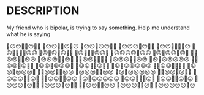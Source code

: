 # DESCRIPTION

My friend who is bipolar, is trying to say something. Help me understand what he is saying

🙂☹☹🙂🙂☹🙂🙂  🙂☹☹🙂🙂☹🙂☹  🙂☹☹🙂☹☹🙂🙂 🙂☹☹☹🙂☹🙂🙂  🙂☹☹🙂🙂🙂🙂☹  🙂☹🙂🙂🙂🙂☹☹ 🙂☹🙂☹🙂☹🙂🙂  🙂☹🙂🙂🙂☹☹🙂  🙂☹☹☹☹🙂☹☹ 🙂☹🙂☹☹🙂☹🙂  🙂🙂☹☹🙂🙂☹☹  🙂☹☹☹🙂🙂☹🙂 🙂🙂☹☹🙂🙂🙂🙂  🙂☹☹☹🙂🙂☹☹  🙂☹🙂☹☹☹☹☹ 🙂🙂☹☹🙂☹🙂🙂  🙂☹☹🙂☹☹☹🙂  🙂☹☹🙂🙂☹🙂🙂 🙂☹🙂☹☹☹☹☹  🙂🙂☹☹🙂🙂🙂🙂  🙂☹☹🙂☹☹☹🙂 🙂🙂☹☹🙂🙂☹☹  🙂☹☹☹🙂🙂☹☹  🙂☹🙂☹☹☹☹☹ 🙂🙂☹☹🙂☹🙂🙂  🙂☹☹☹🙂🙂☹🙂  🙂🙂☹☹🙂🙂☹☹ 🙂☹🙂☹☹☹☹☹  🙂☹☹🙂🙂🙂☹🙂  🙂☹☹🙂🙂☹🙂☹ 🙂☹☹☹🙂☹🙂🙂  🙂☹☹☹🙂☹🙂🙂  🙂🙂☹☹🙂🙂☹☹ 🙂☹☹☹🙂🙂☹🙂  🙂☹☹☹☹☹🙂☹